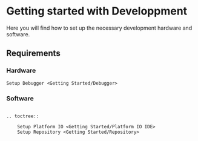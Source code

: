 # Getting started with Developpment

Here you will find how to set up the necessary development hardware and software.

## Requirements

### Hardware


    Setup Debugger <Getting Started/Debugger>

### Software

```{eval-rst}

.. toctree::
    
    Setup Platform IO <Getting Started/Platform IO IDE>
    Setup Repository <Getting Started/Repository>
    
```